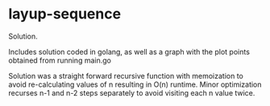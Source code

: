 # layup-sequence
Solution.

Includes solution coded in golang, as well as a graph with the plot points obtained from running main.go

Solution was a straight forward recursive function with memoization to avoid re-calculating values of n resulting in O(n) runtime. Minor optimization recurses n-1 and n-2 steps separately to avoid visiting each n value twice.
